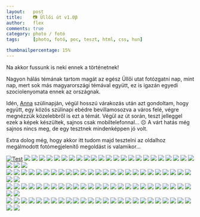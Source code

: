 ```yaml
---
layout:   post
title:    📷 Üllői út v1.0β
author:   flex
comments: true
category: photo / fotó
tags:     [photo, fotó, poc, teszt, html, css, hun]

thumbnailpercentage: 15%
---
```


Na akkor fussunk is neki ennek a történetnek! 

Nagyon hálás témának tartom magát az egész Üllői utat fotózgatni nap, mint nap, mert sok más magyarországi témával együtt, ez is igazán egyedi szociolenyomata ennek az országnak.

Idén, <a href="http://anna.fleischmann.hu/">Anna</a> szülinapján, végül hosszú várakozás után azt gondoltam, hogy együtt, egy közös szülinapi ebédre bevillamosozva a város felé, végre megnézzük közelebbről is ezt a témát. Végül az út során, teszt jelleggel ezek a képek készültek, sajnos csak mobiltelefonnal... ☹️ A várt hatás még sajnos nincs meg, de egy tesztnek mindenképpen jó volt.

Extra dolog még, hogy akkor itt tudom majd tesztelni az oldalhoz megálmodott fotómegjelenítő megoldást is valamikor...

<!-- break -->

<div class="row" style=""> 
  <div class="column">
<a href="javascript:openPhotoSwipe(); gallery.goTo(0);"><img class="shadow zoomeffect" src="photos/2017-11-05-Ulloi/IMG_8464.JPG" alt="Test" title="Title"/></a>
<a href="javascript:openPhotoSwipe(); gallery.goTo(1);"><img class="shadow" src="photos/2017-11-05-Ulloi/IMG_8466.JPG"></a>
<img class="shadow" src="photos/2017-11-05-Ulloi/IMG_8474.JPG">
<img class="shadow" src="photos/2017-11-05-Ulloi/IMG_8476.JPG">
<img class="shadow" src="photos/2017-11-05-Ulloi/IMG_8479.JPG">
<img class="shadow" src="photos/2017-11-05-Ulloi/IMG_8480.JPG">
<img class="shadow" src="photos/2017-11-05-Ulloi/IMG_8482.JPG">
<img class="shadow" src="photos/2017-11-05-Ulloi/IMG_8485.JPG">
<img class="shadow" src="photos/2017-11-05-Ulloi/IMG_8491.JPG">
<img class="shadow" src="photos/2017-11-05-Ulloi/IMG_8492.JPG">
<img class="shadow" src="photos/2017-11-05-Ulloi/IMG_8495.JPG">
<img class="shadow" src="photos/2017-11-05-Ulloi/IMG_8497.JPG">
<img class="shadow" src="photos/2017-11-05-Ulloi/IMG_8498.JPG">
<img class="shadow" src="photos/2017-11-05-Ulloi/IMG_8501.JPG">
<img class="shadow" src="photos/2017-11-05-Ulloi/IMG_8502.JPG">
<img class="shadow" src="photos/2017-11-05-Ulloi/IMG_8505.JPG">
<img class="shadow" src="photos/2017-11-05-Ulloi/IMG_8507.JPG">
<img class="shadow" src="photos/2017-11-05-Ulloi/IMG_8508.JPG">
<img class="shadow" src="photos/2017-11-05-Ulloi/IMG_8513.JPG">
<img class="shadow" src="photos/2017-11-05-Ulloi/IMG_8514.JPG">
<img class="shadow" src="photos/2017-11-05-Ulloi/IMG_8517.JPG">
<img class="shadow" src="photos/2017-11-05-Ulloi/IMG_8518.JPG">
<img class="shadow" src="photos/2017-11-05-Ulloi/IMG_8520.JPG">
<img class="shadow" src="photos/2017-11-05-Ulloi/IMG_8523.JPG">
<img class="shadow" src="photos/2017-11-05-Ulloi/IMG_8524.JPG">
<img class="shadow" src="photos/2017-11-05-Ulloi/IMG_8527.JPG">
<img class="shadow" src="photos/2017-11-05-Ulloi/IMG_8529.JPG">
 </div>
  <div class="column">
<img class="shadow" src="photos/2017-11-05-Ulloi/IMG_8535.JPG">
<img class="shadow" src="photos/2017-11-05-Ulloi/IMG_8536.JPG">
<img class="shadow" src="photos/2017-11-05-Ulloi/IMG_8539.JPG">
<img class="shadow" src="photos/2017-11-05-Ulloi/IMG_8541.JPG">
<img class="shadow" src="photos/2017-11-05-Ulloi/IMG_8542.JPG">
<img class="shadow" src="photos/2017-11-05-Ulloi/IMG_8544.JPG">
<img class="shadow" src="photos/2017-11-05-Ulloi/IMG_8547.JPG">
<img class="shadow" src="photos/2017-11-05-Ulloi/IMG_8549.JPG">
<img class="shadow" src="photos/2017-11-05-Ulloi/IMG_8551.JPG">
<img class="shadow" src="photos/2017-11-05-Ulloi/IMG_8553.JPG">
<img class="shadow" src="photos/2017-11-05-Ulloi/IMG_8554.JPG">
<img class="shadow" src="photos/2017-11-05-Ulloi/IMG_8557.JPG">
<img class="shadow" src="photos/2017-11-05-Ulloi/IMG_8558.JPG">
<img class="shadow" src="photos/2017-11-05-Ulloi/IMG_8569.JPG">
<img class="shadow" src="photos/2017-11-05-Ulloi/IMG_8570.JPG">
<img class="shadow" src="photos/2017-11-05-Ulloi/IMG_8573.JPG">
<img class="shadow" src="photos/2017-11-05-Ulloi/IMG_8575.JPG">
<img class="shadow" src="photos/2017-11-05-Ulloi/IMG_8576.JPG">
<img class="shadow" src="photos/2017-11-05-Ulloi/IMG_8579.JPG">
<img class="shadow" src="photos/2017-11-05-Ulloi/IMG_8581.JPG">
<img class="shadow" src="photos/2017-11-05-Ulloi/IMG_8582.JPG">
<img class="shadow" src="photos/2017-11-05-Ulloi/IMG_8584.JPG">
<img class="shadow" src="photos/2017-11-05-Ulloi/IMG_8586.JPG">
<img class="shadow" src="photos/2017-11-05-Ulloi/IMG_8589.JPG">
<img class="shadow" src="photos/2017-11-05-Ulloi/IMG_8591.JPG">
<img class="shadow" src="photos/2017-11-05-Ulloi/IMG_8595.JPG">
<img class="shadow" src="photos/2017-11-05-Ulloi/IMG_8596.JPG">
 </div>
  <div class="column">
<img class="shadow" src="photos/2017-11-05-Ulloi/IMG_8598.JPG">
<img class="shadow" src="photos/2017-11-05-Ulloi/IMG_8601.JPG">
<img class="shadow" src="photos/2017-11-05-Ulloi/IMG_8603.JPG">
<img class="shadow" src="photos/2017-11-05-Ulloi/IMG_8604.JPG">
<img class="shadow" src="photos/2017-11-05-Ulloi/IMG_8606.JPG">
<img class="shadow" src="photos/2017-11-05-Ulloi/IMG_8609.JPG">
<img class="shadow" src="photos/2017-11-05-Ulloi/IMG_8610.JPG">
<img class="shadow" src="photos/2017-11-05-Ulloi/IMG_8613.JPG">
<img class="shadow" src="photos/2017-11-05-Ulloi/IMG_8615.JPG">
<img class="shadow" src="photos/2017-11-05-Ulloi/IMG_8616.JPG">
<img class="shadow" src="photos/2017-11-05-Ulloi/IMG_8621.JPG">
<img class="shadow" src="photos/2017-11-05-Ulloi/IMG_8622.JPG">
<img class="shadow" src="photos/2017-11-05-Ulloi/IMG_8624.JPG">
<img class="shadow" src="photos/2017-11-05-Ulloi/IMG_8627.JPG">
<img class="shadow" src="photos/2017-11-05-Ulloi/IMG_8628.JPG">
<img class="shadow" src="photos/2017-11-05-Ulloi/IMG_8631.JPG">
<img class="shadow" src="photos/2017-11-05-Ulloi/IMG_8632.JPG">
<img class="shadow" src="photos/2017-11-05-Ulloi/IMG_8634.JPG">
<img class="shadow" src="photos/2017-11-05-Ulloi/IMG_8637.JPG">
<img class="shadow" src="photos/2017-11-05-Ulloi/IMG_8639.JPG">
<img class="shadow" src="photos/2017-11-05-Ulloi/IMG_8641.JPG">
<img class="shadow" src="photos/2017-11-05-Ulloi/IMG_8642.JPG">
<img class="shadow" src="photos/2017-11-05-Ulloi/IMG_8644.JPG">
<img class="shadow" src="photos/2017-11-05-Ulloi/IMG_8646.JPG">
<img class="shadow" src="photos/2017-11-05-Ulloi/IMG_8649.JPG">
<img class="shadow" src="photos/2017-11-05-Ulloi/IMG_8651.JPG">
<img class="shadow" src="photos/2017-11-05-Ulloi/IMG_8652.JPG">
 </div>
  <div class="column">
<img class="shadow" src="photos/2017-11-05-Ulloi/IMG_8655.JPG">
<img class="shadow" src="photos/2017-11-05-Ulloi/IMG_8656.JPG">
<img class="shadow" src="photos/2017-11-05-Ulloi/IMG_8661.JPG">
<img class="shadow" src="photos/2017-11-05-Ulloi/IMG_8662.JPG">
<img class="shadow" src="photos/2017-11-05-Ulloi/IMG_8665.JPG">
<img class="shadow" src="photos/2017-11-05-Ulloi/IMG_8667.JPG">
<img class="shadow" src="photos/2017-11-05-Ulloi/IMG_8668.JPG">
<img class="shadow" src="photos/2017-11-05-Ulloi/IMG_8670.JPG">
<img class="shadow" src="photos/2017-11-05-Ulloi/IMG_8673.JPG">
<img class="shadow" src="photos/2017-11-05-Ulloi/IMG_8675.JPG">
<img class="shadow" src="photos/2017-11-05-Ulloi/IMG_8677.JPG">
<img class="shadow" src="photos/2017-11-05-Ulloi/IMG_8679.JPG">
<img class="shadow" src="photos/2017-11-05-Ulloi/IMG_8681.JPG">
<img class="shadow" src="photos/2017-11-05-Ulloi/IMG_8683.JPG">
<img class="shadow" src="photos/2017-11-05-Ulloi/IMG_8687.JPG">
<img class="shadow" src="photos/2017-11-05-Ulloi/IMG_8688.JPG">
<img class="shadow" src="photos/2017-11-05-Ulloi/IMG_8691.JPG">
<img class="shadow" src="photos/2017-11-05-Ulloi/IMG_8693.JPG">
<img class="shadow" src="photos/2017-11-05-Ulloi/IMG_8694.JPG">
<img class="shadow" src="photos/2017-11-05-Ulloi/IMG_8696.JPG">
<img class="shadow" src="photos/2017-11-05-Ulloi/IMG_8698.JPG">
<img class="shadow" src="photos/2017-11-05-Ulloi/IMG_8701.JPG">
<img class="shadow" src="photos/2017-11-05-Ulloi/IMG_8702.JPG">
<img class="shadow" src="photos/2017-11-05-Ulloi/IMG_8705.JPG">
<img class="shadow" src="photos/2017-11-05-Ulloi/IMG_8706.JPG">
<img class="shadow" src="photos/2017-11-05-Ulloi/IMG_8708.JPG">
<img class="shadow" src="photos/2017-11-05-Ulloi/IMG_8711.JPG">
  </div>
</div>

<script type="text/javascript">

  var gallery;

  var openPhotoSwipe = function() {
    var pswpElement = document.querySelectorAll('.pswp')[0];

    // build items array
    var items = [
        {
            src: 'photos/2017-11-05-Ulloi/IMG_8464.JPG',
            w: 2448,
            h: 2448,
            title: 'Image Caption',
            author: 'John Doe'
        },
        {
            src: 'photos/2017-11-05-Ulloi/IMG_8466.JPG',
            w: 2448,
            h: 2448
        }
    ];
    
    // define options (if needed)
    var options = {
             // history & focus options are disabled on CodePen        
        history: false,
        focus: false,

        showAnimationDuration: 0,
        hideAnimationDuration: 0
        
    };
    
    gallery = new PhotoSwipe( pswpElement, PhotoSwipeUI_Default, items, options);
    gallery.init();
    
  };

  //openPhotoSwipe();
  //document.getElementById('btn').onclick = openPhotoSwipe;

</script>